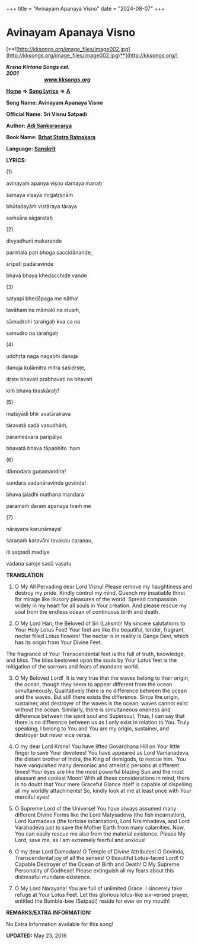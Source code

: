 +++
title = "Avinayam Apanaya Visno"
date = "2024-08-07"
+++

# Avinayam Apanaya Visno
[**![http://kksongs.org/image_files/image002.jpg](http://kksongs.org/image_files/image002.jpg)**](http://kksongs.org/)

**_Krsna Kirtana Songs est. 2001_**                                                                                                                                                 **_www.kksongs.org_**

[**Home**](http://kksongs.org/) **⇒** [**Song Lyrics**](http://kksongs.org/lyrics.html) **⇒** [**A**](http://kksongs.org/songs/song_a.html)

**Song Name: Avinayam Apanaya Visno**

**Official Name: Sri Visnu Satpadi**

**Author:** [**Adi Sankaracarya**](http://kksongs.org/authors/list/adisankara.html)

**Book Name:** [**Brhat Stotra Ratnakara**](http://kksongs.org/authors/literature/bsr.html)

**Language:** [**Sanskrit**](http://kksongs.org/language/list/sanskrit.html)

**LYRICS:**

(1)

avinayam apanya viṣṇo damaya manaḥ

śamaya viṣaya mṛgatṛṣṇām

bhūtadayāḿ vistāraya tāraya

saḿsāra sāgarataḥ

(2)

divyadhunī makarande

parimala pari bhoga saccidānande,

śrīpati padāravinde

bhava bhaya khedacchide vande

(3)

satyapi bhedāpaga me nātha!

tavāham na māmakī na stvaḿ,

sāmudrohi tarańgaḥ kva ca na

samudro na tārańgaḥ

(4)

uddhṛta naga nagabhi danuja

danuja kulāmitra mitra śaśidṛṣṭe,

dṛṣṭe bhavati prabhavati na bhavati

kiḿ bhava tiraskāraḥ?

(5)

matsyādi bhir avatārairava

tāravatā sadā vasudhāḿ,

parameśvara paripālyo

bhavatā bhava tāpabhīto 'ham

(6)

dāmodara guṇamandira!

sundara vadanāravinda govinda!

bhava jaladhi mathana mandara

paramaḿ daram apanaya tvaḿ me

(7)

nārayaṇa karuṇāmaya!

śaraṇaḿ karavāni tavakau caranau,

iti ṣaṭpadī madīye

vadana saroje sadā vasatu

**TRANSLATION**

1) O My All Pervading dear Lord Visnu! Please remove my haughtiness and destroy my pride. Kindly control my mind. Quench my insatiable thirst for mirage like illusory pleasures of the world. Spread compassion widely in my heart for all souls in Your creation. And please rescue my soul from the endless ocean of continuous birth and death.

2) O My Lord Hari, the Beloved of Sri (Laksmi)! My sincere salutations to Your Holy Lotus Feet! Your feet are like the beautiful, tender, fragrant, nectar filled Lotus flowers! The nectar is in reality is Ganga Devi, which has its origin from Your Divine Feet.

The fragrance of Your Transcendental feet is the full of truth, knowledge, and bliss. The bliss bestowed upon the souls by Your Lotus feet is the mitigation of the sorrows and fears of mundane world.

3) O My Beloved Lord!  It is very true that the waves belong to their origin, the ocean, though they seem to appear different from the ocean simultaneously. Qualitatively there is no difference between the ocean and the waves. But still there exists the difference. Since the origin, sustainer, and destroyer of the waves is the ocean, waves cannot exist without the ocean. Similarly, there is simultaneous oneness and difference between the spirit soul and Supersoul, Thus, I can say that there is no difference between us as I only exist in relation to You. Truly speaking, I belong to You and You are my origin, sustainer, and destroyer but never vice versa.

4) O my dear Lord Krsna! You have lifted Govardhana Hill on Your little finger to save Your devotees! You have appeared as Lord Vamanadeva, the distant brother of Indra, the King of demigods, to rescue him.  You have vanquished many demoniac and atheistic persons at different times! Your eyes are like the most powerful blazing Sun and the most pleasant and coolest Moon! With all these considerations in mind, there is no doubt that Your mere Graceful Glance itself is capable of dispelling all my worldly attachments! So, kindly look at me at least once with Your merciful eyes!

5) O Supreme Lord of the Universe! You have always assumed many different Divine Forms like the Lord Matysadeva (the fish incarnation), Lord Kurmadeva (the tortoise incarnation), Lord Nrsimhadeva, and Lord Varahadeva just to save the Mother Earth from many calamities. Now, You can easily rescue me also from the material existence. Please My Lord, save me, as I am extremely fearful and anxious!

6) O my dear Lord Damodara! O Temple of Divine Attributes! O Govinda, Transcendental joy of all the senses! O Beautiful Lotus-faced Lord! O Capable Destroyer of the Ocean of Birth and Death! O My Supreme Personality of Godhead! Please extinguish all my fears about this distressful mundane existence.

7) O My Lord Narayana! You are full of unlimited Grace. I sincerely take refuge at Your Lotus Feet. Let this glorious lotus-like six-versed prayer, entitled the Bumble-bee (Satpadi) reside for ever on my mouth!

**REMARKS/EXTRA INFORMATION:**

No Extra Information available for this song!

**UPDATED:** May 23, 2016